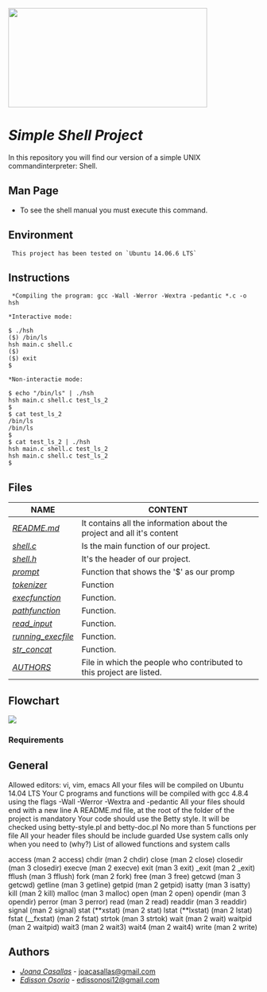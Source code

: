 <p aling="center">
	<img  src="https://i0.wp.com/colaboratorio.net/wp-content/uploads/2017/01/bash.jpg?fit=2000%2C1200&ssl=1" 
	width="400" height="200">
</p>

# **_Simple Shell Project_**

In this repository you will find our version of a simple UNIX commandinterpreter: Shell.

## Man Page

- To see the shell manual you must execute this command.

## Environment

```
 This project has been tested on `Ubuntu 14.06.6 LTS`
```

## Instructions

```
 *Compiling the program: gcc -Wall -Werror -Wextra -pedantic *.c -o hsh

*Interactive mode:

$ ./hsh
($) /bin/ls
hsh main.c shell.c
($)
($) exit
$

*Non-interactie mode:

$ echo "/bin/ls" | ./hsh
hsh main.c shell.c test_ls_2
$
$ cat test_ls_2
/bin/ls
/bin/ls
$
$ cat test_ls_2 | ./hsh
hsh main.c shell.c test_ls_2
hsh main.c shell.c test_ls_2
$

```

## Files

| **NAME**                                   | CONTENT                                                                |
| ------------------------------------------ | ---------------------------------------------------------------------- |
| [_README.md_](./README.md)                 | It contains all the information about the project and all it's content |
| [_shell.c_](./shell.c)                     | Is the main function of our project.                                   |
| [_shell.h_](./shell.h)                     | It's the header of our project.                                        |
| [_prompt_](./prompt.c)                     | Function that shows the '$' as our promp                               |
| [_tokenizer_](./tokenizer.c)               | Function                                                               |
| [_execfunction_](./execfunction.c)         | Function.                                                              |
| [_pathfunction_](./pathfunction.c)         | Function.                                                              |
| [_read_input_](./read_input.c)             | Function.                                                              |
| [_running_execfile_](./running_execfile.c) | Function.                                                              |
| [_str_concat_](./str_concat.c)             | Function.                                                              |
| [_AUTHORS_](./AUTHORS)                     | File in which the people who contributed to this project are listed.   |

## Flowchart

<a href=#><img src="https://miro.com/app/board/o9J_lghr8Yk=/"/></a>

### Requirements

## General

Allowed editors: vi, vim, emacs
All your files will be compiled on Ubuntu 14.04 LTS
Your C programs and functions will be compiled with gcc 4.8.4 using the flags -Wall -Werror -Wextra and -pedantic
All your files should end with a new line
A README.md file, at the root of the folder of the project is mandatory
Your code should use the Betty style. It will be checked using betty-style.pl and betty-doc.pl
No more than 5 functions per file
All your header files should be include guarded
Use system calls only when you need to (why?)
List of allowed functions and system calls

access (man 2 access)
chdir (man 2 chdir)
close (man 2 close)
closedir (man 3 closedir)
execve (man 2 execve)
exit (man 3 exit)
\_exit (man 2 \_exit)
fflush (man 3 fflush)
fork (man 2 fork)
free (man 3 free)
getcwd (man 3 getcwd)
getline (man 3 getline)
getpid (man 2 getpid)
isatty (man 3 isatty)
kill (man 2 kill)
malloc (man 3 malloc)
open (man 2 open)
opendir (man 3 opendir)
perror (man 3 perror)
read (man 2 read)
readdir (man 3 readdir)
signal (man 2 signal)
stat (**xstat) (man 2 stat)
lstat (**lxstat) (man 2 lstat)
fstat (\_\_fxstat) (man 2 fstat)
strtok (man 3 strtok)
wait (man 2 wait)
waitpid (man 2 waitpid)
wait3 (man 2 wait3)
wait4 (man 2 wait4)
write (man 2 write)

## Authors

- [_Joana Casallas_](https://github.com/joacasallas) - joacasallas@gmail.com
- [_Edisson Osorio_](https://github.com/edisson11osorio) - edissonosi12@gmail.com
